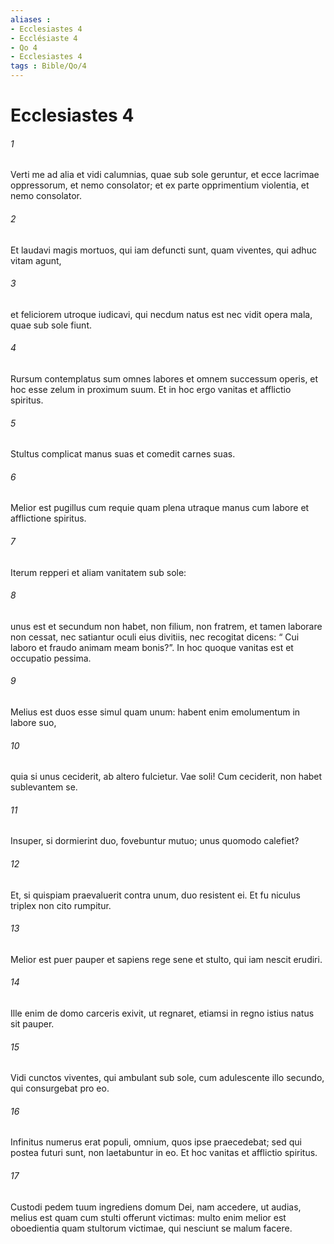 ```yaml
---
aliases : 
- Ecclesiastes 4
- Ecclésiaste 4
- Qo 4
- Ecclesiastes 4
tags : Bible/Qo/4
---
```


# Ecclesiastes 4

###### 1
Verti me ad alia et vidi calumnias, quae sub sole geruntur, et ecce lacrimae oppressorum, et nemo consolator; et ex parte opprimentium violentia, et nemo consolator. 
###### 2
Et laudavi magis mortuos, qui iam defuncti sunt, quam viventes, qui adhuc vitam agunt, 
###### 3
et feliciorem utroque iudicavi, qui necdum natus est nec vidit opera mala, quae sub sole fiunt.
###### 4
Rursum contemplatus sum omnes labores et omnem successum operis, et hoc esse zelum in proximum suum. Et in hoc ergo vanitas et afflictio spiritus.
###### 5
Stultus complicat manus suas et comedit carnes suas.
###### 6
Melior est pugillus cum requie quam plena utraque manus cum labore et afflictione spiritus.
###### 7
Iterum repperi et aliam vanitatem sub sole: 
###### 8
unus est et secundum non habet, non filium, non fratrem, et tamen laborare non cessat, nec satiantur oculi eius divitiis, nec recogitat dicens: “ Cui laboro et fraudo animam meam bonis?”. In hoc quoque vanitas est et occupatio pessima. 
###### 9
Melius est duos esse simul quam unum: habent enim emolumentum in labore suo, 
###### 10
quia si unus ceciderit, ab altero fulcietur. Vae soli! Cum ceciderit, non habet sublevantem se. 
###### 11
Insuper, si dormierint duo, fovebuntur mutuo; unus quomodo calefiet? 
###### 12
Et, si quispiam praevaluerit contra unum, duo resistent ei. Et fu niculus triplex non cito rumpitur. 
###### 13
Melior est puer pauper et sapiens rege sene et stulto, qui iam nescit erudiri.
###### 14
Ille enim de domo carceris exivit, ut regnaret, etiamsi in regno istius natus sit pauper. 
###### 15
Vidi cunctos viventes, qui ambulant sub sole, cum adulescente illo secundo, qui consurgebat pro eo. 
###### 16
Infinitus numerus erat populi, omnium, quos ipse praecedebat; sed qui postea futuri sunt, non laetabuntur in eo. Et hoc vanitas et afflictio spiritus.
###### 17
Custodi pedem tuum ingrediens domum Dei, nam accedere, ut audias, melius est quam cum stulti offerunt victimas: multo enim melior est oboedientia quam stultorum victimae, qui nesciunt se malum facere.
